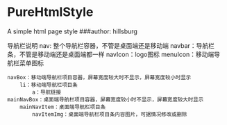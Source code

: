 # PureHtmlStyle
A simple html page style
###author: hillsburg

导航栏说明
nav: 整个导航栏容器，不管是桌面端还是移动端
	navbar：导航栏条，不管是移动端还是桌面端都一样
			navIcon：logo图标
			menuIcon：移动端导航栏菜单图标

	navBox：移动端导航栏项目容器，屏幕宽度较大时不显示，屏幕宽度较小时显示
		li：移动端导航栏项目条
			a：导航链接
	mainNavBox：桌面端导航栏项目容器，屏幕宽度较小时不显示，屏幕宽度较大时显示
		mainNavItem：桌面端导航栏项目条
			navItemImg：桌面端导航栏项目条内容图片，可据情况修改或删除
